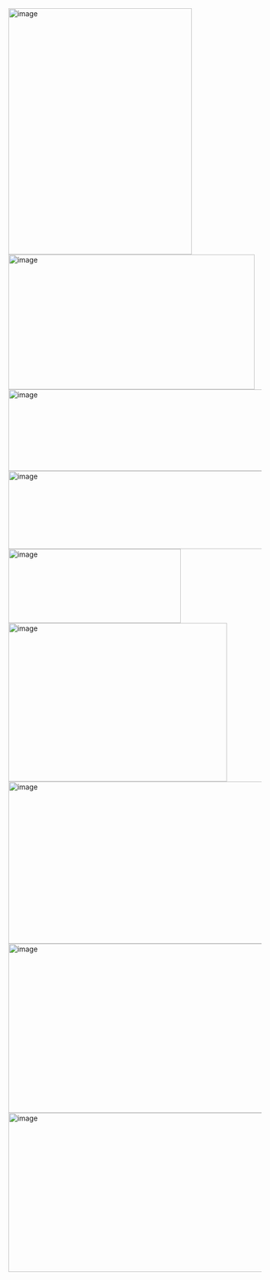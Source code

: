 <img width="365" height="489" alt="image" src="https://github.com/user-attachments/assets/75a0a6c0-4232-4636-8f36-00fb704a5155" />
<img width="490" height="268" alt="image" src="https://github.com/user-attachments/assets/4216980a-081f-48f3-9d79-c717b8c0fb01" />
<img width="549" height="162" alt="image" src="https://github.com/user-attachments/assets/28e80bc1-fd97-49ff-a427-9113aaf35f6d" />
<img width="571" height="155" alt="image" src="https://github.com/user-attachments/assets/fec554f1-769f-4aee-8997-d07a5195b5f6" />
<img width="343" height="147" alt="image" src="https://github.com/user-attachments/assets/9eeff5dc-511f-4402-8278-0a466578b7d6" />
<img width="435" height="315" alt="image" src="https://github.com/user-attachments/assets/72a9fe78-e2e0-4b92-a015-2b72685a0226" />
<img width="696" height="322" alt="image" src="https://github.com/user-attachments/assets/528745d9-9bc5-41f1-9fc5-a5a9b0ab2400" />
<img width="534" height="336" alt="image" src="https://github.com/user-attachments/assets/fa231bce-0618-4af5-a11f-7709148115a3" />
<img width="814" height="316" alt="image" src="https://github.com/user-attachments/assets/47f414fd-fb12-4599-9466-f250c11c5500" />
